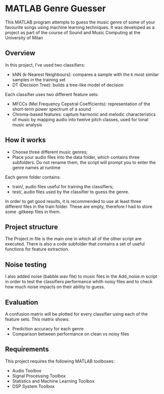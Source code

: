 # MATLAB Genre Guesser

This MATLAB program attempts to guess the music genre of some of your favourite songs using machine learning techniques. It was developed as a project as part of the course of Sound and Music Computing at the University of Milan

## Overview
In this project, I've used two classifiers:
 - kNN (k-Nearest Neighbours): compares a sample with the k most similar samples in the training set
 - DT (Decision Tree): builds a tree-like model of decision

Each classifier uses two different feature sets:
- MFCCs (Mel Frequency Cepstral Coefficients): representation of the short-term power spectrum of a sound
- Chroma-based features: capture harmonic and melodic characteristics of music by mapping audio into twelve pitch classes, used for tonal music analysis

## How it works
- Choose three different music genres;
- Place your audio files into the data folder, which contains three subfolders. Do not rename them, the script will prompt you to enter the genre names at runtime

Each genre folder contains:
- train/, audio files useful for training the classifiers;
- test/, audio files used by the classifier to guess the genre.

In order to get good results, it is recommended to use at least three different files in the train folder. These are empty, therefore I had to store some .gitkeep files in them.

## Project structure
The Project.m file is the main one in which all of the other script are executed. 
There is also a code subfolder that contains a set of useful functions for feature extraction.

## Noise testing
I also added noise (babble.wav file) to music files in the Add_noise.m script in order to test the classifiers performance whith noisy files and to check how much noise impacts on their ability to guess.

## Evaluation
A confusion matrix will be plotted for every classifier using each of the feature sets. This matrix shows:
- Prediction accuracy for each genre
- Comparison between performance on clean vs noisy files

## Requirements
This project requires the following MATLAB toolboxes:
- Audio Toolbox
- Signal Processing Toolbox
- Statistics and Machine Learning Toolbox
- DSP System Toolbox
